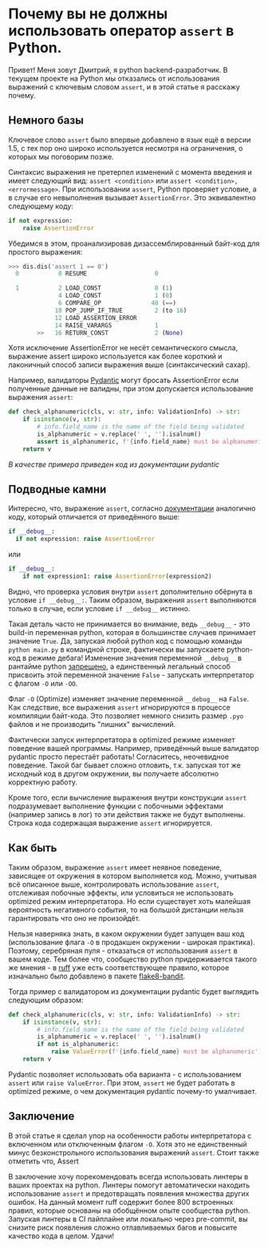 # Почему вы не должны использовать оператор `assert` в Python.

Привет! Меня зовут Дмитрий, я python backend-разработчик. В текущем проекте на Python мы отказались от использования выражений с ключевым словом `assert`, и в этой статье я расскажу почему.

## Немного базы

Ключевое слово `assert` было впервые добавлено в язык ещё в версии 1.5, с тех пор оно широко используется несмотря на ограничения, о которых мы поговорим позже.

Синтаксис выражения не претерпел изменений с момента введения и имеет следующий вид: `assert <condition>` или `assert <condition>, <errormessage>`. При использовании `assert`, Python проверяет условие, а в случае его невыполнения вызывает `AssertionError`. Это эквивалентно следующему коду:

```python
if not expression: 
    raise AssertionError
```

Убедимся в этом, проанализировав дизассемблированный байт-код для простого выражения:

```python
>>> dis.dis('assert 1 == 0')
  0           0 RESUME                   0

  1           2 LOAD_CONST               0 (1)
              4 LOAD_CONST               1 (0)
              6 COMPARE_OP              40 (==)
             10 POP_JUMP_IF_TRUE         2 (to 16)
             12 LOAD_ASSERTION_ERROR
             14 RAISE_VARARGS            1
        >>   16 RETURN_CONST             2 (None)
```

Хотя исключение AssertionError не несёт семантического смысла, выражение assert широко используется как более короткий и лаконичный способ записи выражения выше (синтаксический сахар).

Например, валидаторы [Pydantic](https://docs.pydantic.dev/latest/concepts/validators/#field-validators) могут бросать AssertionError если полученные данные не валидны, при этом допускается использование выражения `assert`:

```python
def check_alphanumeric(cls, v: str, info: ValidationInfo) -> str:
    if isinstance(v, str):
        # info.field_name is the name of the field being validated
        is_alphanumeric = v.replace(' ', '').isalnum()
        assert is_alphanumeric, f'{info.field_name} must be alphanumeric'
    return v
```

*В качестве примера приведен код из документации pydantic*

## Подводные камни

Интересно, что, выражение `assert`, согласно [документации](https://docs.python.org/3.6/reference/simple_stmts.html#assert) аналогично коду, который отличается от приведённого выше:

```python
if __debug__:
  if not expression: raise AssertionError
```

или

```python
if __debug__:
    if not expression1: raise AssertionError(expression2)
```

Видно, что проверка условия внутри `assert` дополнительно обёрнута в условие `if __debug__:`. Таким образом, выражения `assert` выполняются только в случае, если условие `if __debug__` истинно.

Такая деталь часто не принимается во внимание, ведь `__debug__` - это build-in переменная python, которая в большинстве случаев принимает значение `True`. Да, запуская любой python код с помощью команды `python main.py` в командной строке, фактически вы запускаете python-код в режиме дебага! Изменение значения переменной `__debug__` в рантайме python [запрещено](https://docs.python.org/3.6/reference/simple_stmts.html#assert), а единственный легальный способ присвоить этой переменной значение `False` - запускать интерпретатор с флагом `-O` или `-OO`.

Флаг `-O` (Optimize) изменяет значение переменной `__debug__` на `False`. Как следствие, все выражения `assert` игнорируются в процессе компиляции байт-кода. Это позволяет немного снизить размер `.pyo` файлов и не производить "лишних" вычислений.

Фактически запуск интерпретатора в optimized режиме изменяет поведение вашей программы. Например, приведённый выше валидатор pydantic просто перестаёт работать! Согласитесь, неочевидное поведение. Такой баг бывает сложно отловить, т.к. запуская тот же исходный код в другом окружении, вы получаете абсолютно корректную работу.

Кроме того, если вычисление выражения внутри конструкции `assert` подразумевает выполнение функции с побочными эффектами (например запись в лог) то эти действия также не будут выполнены. Строка кода содержащая выражение `assert` игнорируется.

## Как быть

Таким образом, выражение `assert` имеет неявное поведение, зависящее от окружения в котором выполняется код. Можно, учитывая всё описанное выше, контролировать использование `assert`, отслеживая побочные эффекты, или условиться не использовать optimized режим интерпретатора. Но если существует хоть малейшая вероятность негативного события, то на большой дистанции нельзя гарантировать что оно не произойдёт.

Нельзя наверняка знать, в каком окружении будет запущен ваш код (использование флага `-O` в продакшен окружении - широкая практика). Поэтому, серебряная пуля - отказаться от использования `assert` в вашем коде. Тем более что, сообщество python придерживается такого же мнения - в [ruff](https://docs.astral.sh/ruff/rules/assert/) уже есть соответствующее правило, которое изначально было добавлено в пакете [flake8-bandit](https://pypi.org/project/flake8-bandit/).

Тогда пример с валидатором из документации pydantic будет выглядить следующим образом:

```python
def check_alphanumeric(cls, v: str, info: ValidationInfo) -> str:
    if isinstance(v, str):
        # info.field_name is the name of the field being validated
        is_alphanumeric = v.replace(' ', '').isalnum()
        if not is_alphanumeric:
            raise ValueError(f'{info.field_name} must be alphanumeric')
    return v
```

Pydantic позволяет использовать оба варианта - с использованием `assert` или `raise ValueError`. При этом, `assert` не будет работать в optimized режиме, о чем документация pydantic почему-то умалчивает.

## Заключение

В этой статье я сделал упор на особенности работы интерпретатора с включенном или отключенным флагом `-O`. Хотя это не единственный минус безконстрольного использования выражений `assert`. Стоит также отметить что, Assert

В заключение хочу порекомендовать всегда использовать линтеры в ваших проектах на python. Линтеры помогут автоматически находить использование `assert` и предотвращать появления множества других ошибок. На данный момент ruff содержит более 800 встроенных правил, которые основаны на обобщённом опыте сообщества python. Запуская линтеры в CI пайплайне или локально через pre-commit, вы снизите риск появления сложно отлавливаемых багов и повысите качество кода в целом. Удачи!
